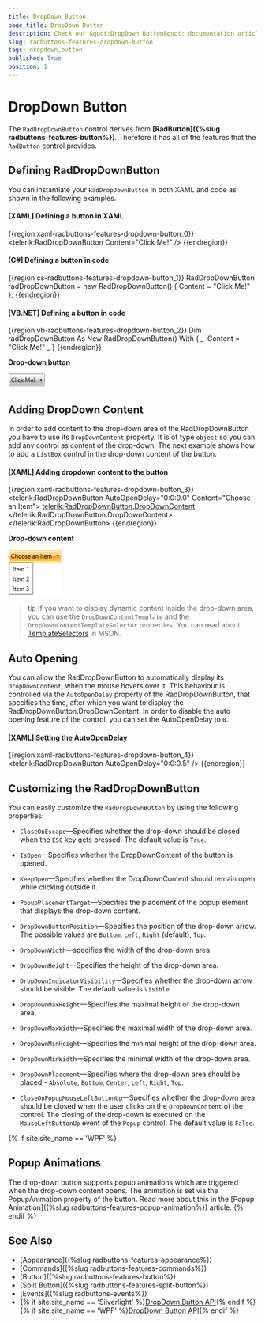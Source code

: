 ```yaml
---
title: DropDown Button
page_title: DropDown Button
description: Check our &quot;DropDown Button&quot; documentation article for the RadButtons {{ site.framework_name }} control.
slug: radbuttons-features-dropdown-button
tags: dropdown,button
published: True
position: 1
---
```


# DropDown Button

The `RadDropDownButton` control derives from __[RadButton]({%slug radbuttons-features-button%})__. Therefore it has all of the features that the `RadButton` control provides.

## Defining RadDropDownButton

You can instantiate your `RadDropDownButton` in both XAML and code as shown in the following examples.

#### __[XAML] Defining a button in XAML__  
{{region xaml-radbuttons-features-dropdown-button_0}}
	<telerik:RadDropDownButton Content="Click Me!" />
{{endregion}}

#### __[C#] Defining a button in code__  
{{region cs-radbuttons-features-dropdown-button_1}}
	RadDropDownButton radDropDownButton = new RadDropDownButton() { Content = "Click Me!" };
{{endregion}}

#### __[VB.NET] Defining a button in code__
{{region vb-radbuttons-features-dropdown-button_2}}
	Dim radDropDownButton As New RadDropDownButton() With { _
	    .Content = "Click Me!" _
	}
{{endregion}}

__Drop-down button__

![{{ site.framework_name }} RadButtons Dropdown Button](images/radbuttons-features-dropdown-button-0.png)

## Adding DropDown Content

In order to add content to the drop-down area of the RadDropDownButton you have to use its `DropDownContent` property. It is of type `object` so you can add any control as content of the drop-down. The next example shows how to add a `ListBox` control in the drop-down content of the button.

#### __[XAML] Adding dropdown content to the button__ 
{{region xaml-radbuttons-features-dropdown-button_3}}
	<telerik:RadDropDownButton AutoOpenDelay="0:0:0.0"
	                           Content="Choose an Item">
	    <telerik:RadDropDownButton.DropDownContent>
	        <ListBox>
	            <ListBoxItem Content="Item 1" />
	            <ListBoxItem Content="Item 2" />
	            <ListBoxItem Content="Item 3" />
	        </ListBox>
	    </telerik:RadDropDownButton.DropDownContent>
	</telerik:RadDropDownButton>
{{endregion}}

__Drop-down content__

![{{ site.framework_name }} RadButtons Dropdown Button with Dropdown Content](images/radbuttons-features-dropdown-button-1.png)

>tip If you want to display dynamic content inside the drop-down area, you can use the `DropDownContentTemplate` and the `DropDownContentTemplateSelector` properties. You can read about [TemplateSelectors](http://msdn.microsoft.com/en-us/library/system.windows.controls.datatemplateselector%28v=vs.110%29.aspx) in MSDN.

## Auto Opening

You can allow the RadDropDownButton to automatically display its `DropDownContent`, when the mouse hovers over it. This behaviour is controlled via the `AutoOpenDelay` property of the RadDropDownButton, that specifies the time, after which you want to display the RadDropDownButton.DropDownContent. In order to disable the auto opening feature of the control, you can set the AutoOpenDelay to `0`.

#### __[XAML] Setting the AutoOpenDelay__ 
{{region xaml-radbuttons-features-dropdown-button_4}}
	<telerik:RadDropDownButton AutoOpenDelay="0:0:0.5" />
{{endregion}}

## Customizing the RadDropDownButton

You can easily customize the `RadDropDownButton` by using the following properties:

* `CloseOnEscape`&mdash;Specifies whether the drop-down should be closed when the `ESC` key gets pressed. The default value is `True`.		  

* `IsOpen`&mdash;Specifies whether the DropDownContent of the button is opened.		  

* `KeepOpen`&mdash;Specifies whether the DropDownContent should remain open while clicking outside it.		  

* `PopupPlacementTarget`&mdash;Specifies the placement of the popup element that displays the drop-down content.

* `DropDownButtonPosition`&mdash;Specifies the position of the drop-down arrow. The possible values are `Bottom`, `Left`, `Right` (default), `Top`.		  

* `DropDownWidth`&mdash;specifies the width of the drop-down area.

* `DropDownHeight`&mdash;Specifies the height of the drop-down area.

* `DropDownIndicatorVisibility`&mdash;Specifies whether the drop-down arrow should be visible. The default value is `Visible`.

* `DropDownMaxHeight`&mdash;Specifies the maximal height of the drop-down area.

* `DropDownMaxWidth`&mdash;Specifies the maximal width of the drop-down area.  

* `DropDownMinHeight`&mdash;Specifies the minimal height of the drop-down area.

* `DropDownMinWidth`&mdash;Specifies the minimal width of the drop-down area.  

* `DropDownPlacement`&mdash;Specifies where the drop-down area should be placed - `Absolute`, `Bottom`, `Center`, `Left`, `Right`, `Top`.

* `CloseOnPopupMouseLeftButtonUp`&mdash;Specifies whether the drop-down area should be closed when the user clicks on the `DropDownContent` of the control. The closing of the drop-down is executed on the `MouseLeftButtonUp` event of the `Popup` control. The default value is `False`.

{% if site.site_name == 'WPF' %}
## Popup Animations

The drop-down button supports popup animations which are triggered when the drop-down content opens. The animation is set via the PopupAnimation property of the button. Read more about this in the [Popup Animation]({%slug radbuttons-features-popup-animation%}) article.
{% endif %}

## See Also
 * [Appearance]({%slug radbuttons-features-appearance%})
 * [Commands]({%slug radbuttons-features-commands%})
 * [Button]({%slug radbuttons-features-button%})
 * [Split Button]({%slug radbuttons-features-split-button%})
 * [Events]({%slug radbuttons-events%})
 * {% if site.site_name == 'Silverlight' %}[DropDown Button API](http://www.telerik.com/help/silverlight/t_telerik_windows_controls_raddropdownbutton.html){% endif %}{% if site.site_name == 'WPF' %}[DropDown Button API](http://www.telerik.com/help/wpf/t_telerik_windows_controls_raddropdownbutton.html){% endif %}